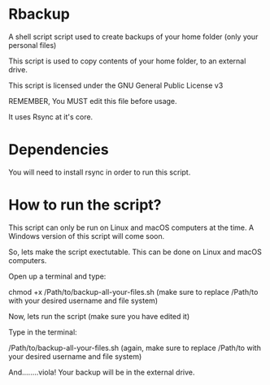 # Rbackup
A shell script script used to create backups of your home folder (only your personal files)

This script is used to copy contents of your home folder, to an external drive.

This script is licensed under the GNU General Public License v3

REMEMBER, You MUST edit this file before usage.

It uses Rsync at it's core.

# Dependencies

You will need to install rsync in order to run this script.

# How to run the script?

This script can only be run on Linux and macOS computers at the time. A Windows version of this script will come soon.

So, lets make the script exectutable. This can be done on Linux and macOS computers.

Open up a terminal and type:

chmod +x /Path/to/backup-all-your-files.sh (make sure to replace /Path/to with your desired username and file system)

Now, lets run the script (make sure you have edited it)

Type in the terminal:

/Path/to/backup-all-your-files.sh (again, make sure to replace /Path/to with your desired username and file system)

And........viola! Your backup will be in the external drive.
